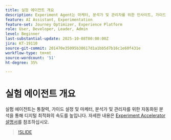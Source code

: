 ```yaml
---
title: 실험 에이전트 개요
description: Experiment Agent는 마케터, 분석가 및 관리자를 위한 인사이트, 가이드 설정, 자동화된 분석을 통해 디지털 최적화 속도를 높입니다.
feature: AI Assistant, Experimentation
feature-set: Journey Optimizer, Experience Platform
role: User, Developer, Leader, Admin
level: Beginner
last-substantial-update: 2025-10-08T00:00:00Z
jira: KT-19110
source-git-commit: 201470e35095b38617d1a1bb5d7b16c1e60f431e
workflow-type: tm+mt
source-wordcount: '51'
ht-degree: 35%

---
```


# 실험 에이전트 개요

실험 에이전트는 통찰력, 가이드 설정 및 마케터, 분석가 및 관리자를 위한 자동화된 분석을 통해 디지털 최적화의 속도를 높입니다. 자세한 내용은 [Experiment Accelerator 설명서](https://experienceleague.adobe.com/ko/docs/journey-optimizer/using/content-management/content-experiment/experiment/experiment-accelerator)를 참조하십시오.

>[!SLIDE](experimentation-agent-overview)
